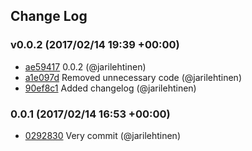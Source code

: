 ## Change Log

### v0.0.2 (2017/02/14 19:39 +00:00)
- [ae59417](https://github.com/fireantjs/fireant-cli/commit/ae59417d019013a8ea6176ca049f18db67007efa) 0.0.2 (@jarilehtinen)
- [a1e097d](https://github.com/fireantjs/fireant-cli/commit/a1e097d72caa6d3311129bf6bec5ff7b6cd868eb) Removed unnecessary code (@jarilehtinen)
- [90ef8c1](https://github.com/fireantjs/fireant-cli/commit/90ef8c18c9af2d2cc30d26e556ef31de599c23ed) Added changelog (@jarilehtinen)

### 0.0.1 (2017/02/14 16:53 +00:00)
- [0292830](https://github.com/fireantjs/fireant-cli/commit/02928309a49d878d4f7f0cc75c226a497e3830c9) Very commit (@jarilehtinen)